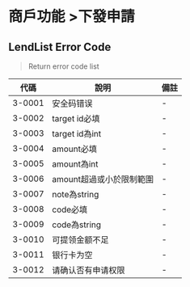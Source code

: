 # 商戶功能 >下發申請

## LendList Error Code
> Return error code list

| 代碼   | 說明 | 備註 |
| ------ | -------------------------------- | ------ |
| 3-0001|安全码错误 | - |
| 3-0002|target id必填 | - |
| 3-0003|target id為int | - |
| 3-0004|amount必填 | - |
| 3-0005|amount為int | - |
| 3-0006|amount超過或小於限制範圍 | - |
| 3-0007|note為string | - |
| 3-0008|code必填 | - |
| 3-0009|code為string | - |
| 3-0010|可提领金额不足 | - |
| 3-0011|银行卡为空 | - |
| 3-0012|请确认否有申请权限 | - |
